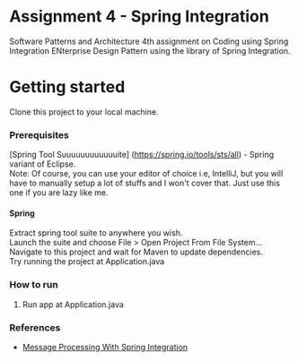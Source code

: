 # Assignment 4 - Spring Integration
Software Patterns and Architecture 4th assignment
on Coding using Spring Integration ENterprise Design Pattern using the library of Spring Integration.

# Getting started
Clone this project to your local machine.

### Prerequisites
[Spring Tool Suuuuuuuuuuuuite]
(https://spring.io/tools/sts/all) - Spring variant of Eclipse.  
Note: Of course, you can use your editor of choice i.e, IntelliJ, but you will have to manually setup a lot of stuffs and I won't cover that. Just use this one if you are lazy like me.

#### Spring
Extract spring tool suite to anywhere you wish.  
Launch the suite and choose File > Open Project From File System...  
Navigate to this project and wait for Maven to update dependencies.  
Try running the project at Application.java

### How to run
1. Run app at Application.java

### References
* [Message Processing With Spring Integration](https://dzone.com/articles/message-processing-spring)

